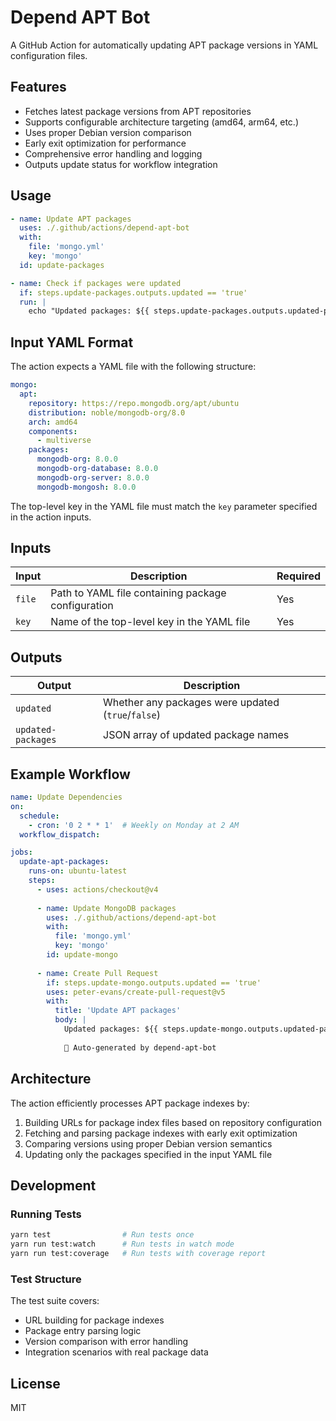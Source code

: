 # Depend APT Bot

A GitHub Action for automatically updating APT package versions in YAML configuration files.

## Features

- Fetches latest package versions from APT repositories
- Supports configurable architecture targeting (amd64, arm64, etc.)
- Uses proper Debian version comparison
- Early exit optimization for performance
- Comprehensive error handling and logging
- Outputs update status for workflow integration

## Usage

```yaml
- name: Update APT packages
  uses: ./.github/actions/depend-apt-bot
  with:
    file: 'mongo.yml'
    key: 'mongo'
  id: update-packages

- name: Check if packages were updated
  if: steps.update-packages.outputs.updated == 'true'
  run: |
    echo "Updated packages: ${{ steps.update-packages.outputs.updated-packages }}"
```

## Input YAML Format

The action expects a YAML file with the following structure:

```yaml
mongo:
  apt:
    repository: https://repo.mongodb.org/apt/ubuntu
    distribution: noble/mongodb-org/8.0
    arch: amd64
    components:
      - multiverse
    packages:
      mongodb-org: 8.0.0
      mongodb-org-database: 8.0.0
      mongodb-org-server: 8.0.0
      mongodb-mongosh: 8.0.0
```

The top-level key in the YAML file must match the `key` parameter specified in the action inputs.

## Inputs

| Input | Description | Required |
|-------|-------------|----------|
| `file` | Path to YAML file containing package configuration | Yes |
| `key` | Name of the top-level key in the YAML file | Yes |

## Outputs

| Output | Description |
|--------|-------------|
| `updated` | Whether any packages were updated (`true`/`false`) |
| `updated-packages` | JSON array of updated package names |

## Example Workflow

```yaml
name: Update Dependencies
on:
  schedule:
    - cron: '0 2 * * 1'  # Weekly on Monday at 2 AM
  workflow_dispatch:

jobs:
  update-apt-packages:
    runs-on: ubuntu-latest
    steps:
      - uses: actions/checkout@v4
      
      - name: Update MongoDB packages
        uses: ./.github/actions/depend-apt-bot
        with:
          file: 'mongo.yml'
          key: 'mongo'
        id: update-mongo
      
      - name: Create Pull Request
        if: steps.update-mongo.outputs.updated == 'true'
        uses: peter-evans/create-pull-request@v5
        with:
          title: 'Update APT packages'
          body: |
            Updated packages: ${{ steps.update-mongo.outputs.updated-packages }}
            
            🤖 Auto-generated by depend-apt-bot
```

## Architecture

The action efficiently processes APT package indexes by:

1. Building URLs for package index files based on repository configuration
2. Fetching and parsing package indexes with early exit optimization
3. Comparing versions using proper Debian version semantics
4. Updating only the packages specified in the input YAML file

## Development

### Running Tests

```bash
yarn test                # Run tests once
yarn run test:watch      # Run tests in watch mode
yarn run test:coverage   # Run tests with coverage report
```

### Test Structure

The test suite covers:
- URL building for package indexes
- Package entry parsing logic
- Version comparison with error handling
- Integration scenarios with real package data

## License

MIT

